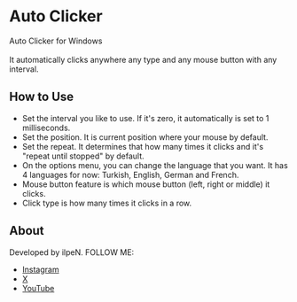 # Auto Clicker
Auto Clicker for Windows <br></br>
It automatically clicks anywhere any type and any mouse button with any interval.
## How to Use
- Set the interval you like to use. If it's zero, it automatically is set to 1 milliseconds.
- Set the position. It is current position where your mouse by default.
- Set the repeat. It determines that how many times it clicks and it's "repeat until stopped" by default.
- On the options menu, you can change the language that you want. It has 4 languages for now: Turkish, English, German and French.
- Mouse button feature is which mouse button (left, right or middle) it clicks.
- Click type is how many times it clicks in a row.

## About
Developed by ilpeN. FOLLOW ME:
- [Instagram](https://instagram.com/ilpenwastaken)
- [X](https://x.com/ilpenwastaken)
- [YouTube](https://youtube.com/@ilpenwastaken)
